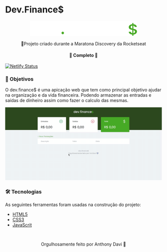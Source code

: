 # Dev.Finance$

<p align="center">
  <a href="">
    <img src="/assets/logo.svg">
  </a>
</p>



<p align="center">🚀Projeto criado durante a Maratona Discovery da Rocketseat</p>

<h4 align="center"> 
	🚧  Completo  🚧
</h4>

[![Netlify Status](https://api.netlify.com/api/v1/badges/2f786fa9-6917-49e1-a73b-4c28a8645ee8/deploy-status)](https://app.netlify.com/sites/devfinance/deploys)


### 🚀 Objetivos

O dev.finance$ é uma apicação web que tem como principal objetivo ajudar na organização e da vida financeira. Podendo armazenar as entradas e saídas
de dinheiro assim como fazer o calculo das mesmas.

<p align="center">
  <a href="">
    <img src="/assets/gravação_de_tela.gif">
  </a>
</p>

### 🛠 Tecnologias

As seguintes ferramentas foram usadas na construção do projeto:

- [HTML5](https://developer.mozilla.org/pt-BR/docs/Web/HTML)
- [CSS3](https://developer.mozilla.org/pt-BR/docs/Web/CSS)
- [JavaScrit](https://developer.mozilla.org/pt-BR/docs/Web/JavaScript)

<br>

<p align="center">
Orgulhosamente feito por Anthony Davi &#128156;
</p>
